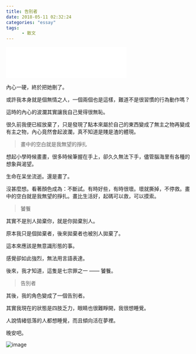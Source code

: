 ```yaml
---
title: 告別者
date: 2018-05-11 02:32:24
categories: "essay"
tags:
      - 散文
---
```


<iframe frameborder="no" border="0" marginwidth="0" marginheight="0" width=330 height=86 src="//music.163.com/outchain/player?type=3&id=907895813&auto=1&height=66"></iframe>

內心一硬，終於把她刪了。

或許我本身就是個無情之人，一個兩個也是這樣，難道不是很習慣的行為動作嗎？

這時的內心的波瀾其實讓我自己覺得很無恥。

很久前我便已經放棄了，只是發現了點本來屬於自己的東西變成了無主之物再變成有主之物，內心竟然會起波瀾，真不知道是賤是渣的體現。

> 畫中的空白就是我無望的掙扎

想起小學時候畫畫，很多時候筆握在手上，卻久久無法下手，儘管腦海里有各種的想象與渴望。

生命在呆坐流逝。還是畫了。

沒甚麼想。看著顏色成為：不斷試。有時好些，有時很壞。壞就撕掉，不停救。畫中的空白就是我無望的掙扎。畫比生活好，起碼可以救，可以摸索。

> 饕餮

其實不是別人拋棄你，就是你拋棄別人。

原本我只是個拋棄者，後來拋棄者也被別人拋棄了。

這本來應該是無意識形態的事。

感覺卻如此強烈，無法用言語表達。

後來，我才知道，這隻是七宗罪之一 —— 饕餮。

> 告別者

其後，我的角色變成了一個告別者。

其實我現在的狀態是四肢乏力，眼睛也很難睜開，我很想睡覺。

人說情緒低落的人都想睡覺，而且傾向活在夢裡。

晚安吧。

![image](http://p8epr77kr.bkt.clouddn.com/321.webp)









